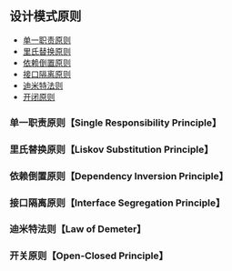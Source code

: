 
## 设计模式原则

*   [单一职责原则](#SRP)
*   [里氏替换原则](#LSP)
*   [依赖倒置原则](#DIP)
*   [接口隔离原则](#ISP)
*   [迪米特法则](#LoD)
*   [开闭原则](#OCP)


<h3 id="SRP">单一职责原则【Single Responsibility Principle】</h3>


<h3 id="LSP">里氏替换原则【Liskov Substitution Principle】</h3>


<h3 id="DIP">依赖倒置原则【Dependency Inversion Principle】</h3>


<h3 id="ISP">接口隔离原则【Interface Segregation Principle】</h3>


<h3 id="LoD">迪米特法则【Law of Demeter】</h3>


<h3 id="OCP">开关原则【Open-Closed Principle】</h3>